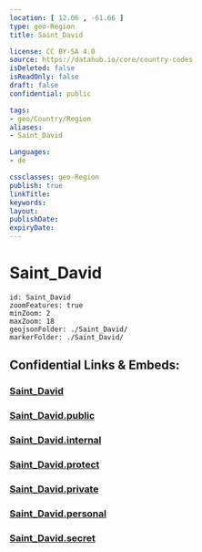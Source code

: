 ```yaml
---
location: [ 12.06 , -61.66 ] 
type: geo-Region
title: Saint_David

license: CC BY-SA 4.0
source: https://datahub.io/core/country-codes
isDeleted: false
isReadOnly: false
draft: false
confidential: public

tags:
- geo/Country/Region
aliases:
- Saint_David

Languages:
- de

cssclasses: geo-Region
publish: true
linkTitle: 
keywords: 
layout: 
publishDate: 
expiryDate: 
---
```


# Saint_David

```leaflet
id: Saint_David
zoomFeatures: true 
minZoom: 2 
maxZoom: 18
geojsonFolder: ./Saint_David/
markerFolder: ./Saint_David/
```


## Confidential Links & Embeds: 

### [Saint_David](/_Standards/Earth/Continent/America~Caribbean/Grenada/parishes~Grenada/Saint_David.md) 

### [Saint_David.public](/_public/Earth/Continent/America~Caribbean/Grenada/parishes~Grenada/Saint_David.public.md) 

### [Saint_David.internal](/_internal/Earth/Continent/America~Caribbean/Grenada/parishes~Grenada/Saint_David.internal.md) 

### [Saint_David.protect](/_protect/Earth/Continent/America~Caribbean/Grenada/parishes~Grenada/Saint_David.protect.md) 

### [Saint_David.private](/_private/Earth/Continent/America~Caribbean/Grenada/parishes~Grenada/Saint_David.private.md) 

### [Saint_David.personal](/_personal/Earth/Continent/America~Caribbean/Grenada/parishes~Grenada/Saint_David.personal.md) 

### [Saint_David.secret](/_secret/Earth/Continent/America~Caribbean/Grenada/parishes~Grenada/Saint_David.secret.md)


